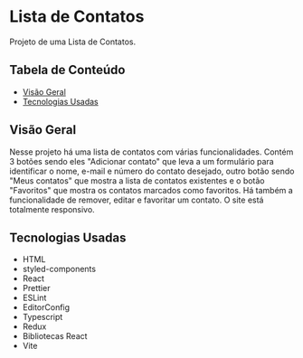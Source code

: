 # Lista de Contatos

Projeto de uma Lista de Contatos.

## Tabela de Conteúdo

- [Visão Geral](#vis%C3%A3o-geral)
- [Tecnologias Usadas](#tecnologias-usadas)

## Visão Geral

Nesse projeto há uma lista de contatos com várias funcionalidades. Contém 3 botões sendo eles "Adicionar contato" que leva a um formulário para identificar o nome, e-mail e número do contato desejado, outro botão sendo "Meus contatos" que mostra a lista de contatos existentes e o botão "Favoritos" que mostra os contatos marcados como favoritos. Há também a funcionalidade de remover, editar e favoritar um contato. O site está totalmente responsivo.

## Tecnologias Usadas

- HTML
- styled-components
- React
- Prettier
- ESLint
- EditorConfig
- Typescript
- Redux
- Bibliotecas React
- Vite
